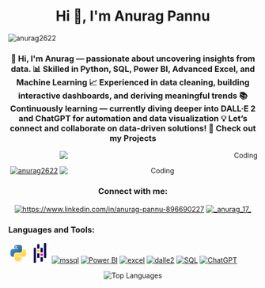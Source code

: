 <h1 align="center">Hi 👋, I'm Anurag Pannu</h1>
<p align="left">
  <img src="https://komarev.com/ghpvc/?username=anurag2622&label=Profile%20views&color=0e75b6&style=flat" alt="anurag2622" />
</p>
<h3 align="center">👋 Hi, I'm Anurag — passionate about uncovering insights from data.
📊 Skilled in Python, SQL, Power BI, Advanced Excel, and Machine Learning
📈 Experienced in data cleaning, building interactive dashboards, and deriving meaningful trends
📚 Continuously learning — currently diving deeper into DALL·E 2 and ChatGPT for automation and data visualization
💡 Let’s connect and collaborate on data-driven solutions!
🚀 Check out my Projects</h3>

<p align="right">
  <img align="right" alt="Coding" width="400" src="https://cdn.dribbble.com/users/6201/screenshots/4809312/output_b3543c.gif">
</p>
</br>
<p align="center">
  <img align="right" alt="Coding" width="400" src="https://i.pinimg.com/originals/82/7d/c9/827dc9a71dab3da12a0ed7d2e0d78ee4.gif" alt="MasterHead">
</p>

<p align="center">
  <a href="https://github.com/ryo-ma/github-profile-trophy"><img src="https://github-profile-trophy.vercel.app/?username=anurag2622" alt="anurag2622" /></a>
</p>

<h3 align="center">Connect with me:</h3>
<p align="center">
  <a href="https://linkedin.com/in/https://www.linkedin.com/in/anurag-pannu-896690227" target="blank"><img align="center" src="https://raw.githubusercontent.com/rahuldkjain/github-profile-readme-generator/master/src/images/icons/Social/linked-in-alt.svg" alt="https://www.linkedin.com/in/anurag-pannu-896690227" height="30" width="40" /></a>
  <a href="https://instagram.com/_anurag_17_" target="blank"><img align="center" src="https://raw.githubusercontent.com/rahuldkjain/github-profile-readme-generator/master/src/images/icons/Social/instagram.svg" alt="_anurag_17_" height="30" width="40" /></a>
</p>

<h3 align="left">Languages and Tools:</h3>
<p align="left">
  <a href="https://www.python.org" target="_blank" rel="noreferrer"><img src="https://raw.githubusercontent.com/devicons/devicon/master/icons/python/python-original.svg" alt="python" width="40" height="40"/></a>
  <a href="https://pandas.pydata.org/" target="_blank" rel="noreferrer"><img src="https://raw.githubusercontent.com/devicons/devicon/2ae2a900d2f041da66e950e4d48052658d850630/icons/pandas/pandas-original.svg" alt="pandas" width="40" height="40"/></a>
  <a href="https://www.microsoft.com/en-us/sql-server" target="_blank" rel="noreferrer"><img src="https://www.svgrepo.com/show/303229/microsoft-sql-server-logo.svg" alt="mssql" width="40" height="40"/></a>
  <a href="https://powerbi.microsoft.com/" target="_blank" rel="noreferrer"><img src="https://upload.wikimedia.org/wikipedia/commons/1/10/Power_BI_Logo.svg" alt="Power BI" width="40" height="40"/></a>
  <a href="https://www.excelcampus.com/" target="_blank" rel="noreferrer"><img src="https://upload.wikimedia.org/wikipedia/commons/5/5f/Microsoft_Excel_logo_%282019%29.svg" alt="excel" width="40" height="40"/></a>
  <a href="https://openai.com/dall-e" target="_blank" rel="noreferrer"><img src="https://upload.wikimedia.org/wikipedia/commons/a/a7/DALL%C2%B7E_2_logo.svg" alt="dalle2" width="40" height="40"/></a>
  <a href="https://www.w3schools.com/sql/" target="_blank" rel="noreferrer"><img src="https://upload.wikimedia.org/wikipedia/commons/8/87/SQL_Logo.svg" alt="SQL" width="40" height="40"/></a>
  <a href="https://chat.openai.com" target="_blank" rel="noreferrer"><img src="https://upload.wikimedia.org/wikipedia/commons/5/5e/ChatGPT_logo.svg" alt="ChatGPT" width="40" height="40"/></a>
</p>

<p align="center">
  <img src="https://github-readme-stats.vercel.app/api/top-langs/?username=anurag2622&layout=compact" alt="Top Languages">
</p>
